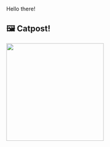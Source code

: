 Hello there!



## 🖼️ Catpost!

<sub>
    <img src="https://cdn2.thecatapi.com/images/9vn.jpg" height="256">
</sub>

